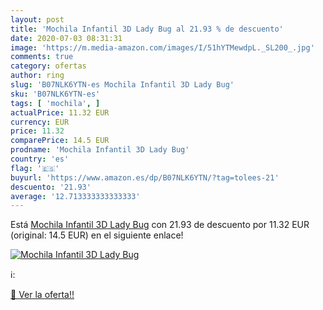 ```yaml
---
layout: post
title: 'Mochila Infantil 3D Lady Bug al 21.93 % de descuento'
date: 2020-07-03 08:31:31
image: 'https://m.media-amazon.com/images/I/51hYTMewdpL._SL200_.jpg'
comments: true
category: ofertas
author: ring
slug: 'B07NLK6YTN-es Mochila Infantil 3D Lady Bug'
sku: 'B07NLK6YTN-es'
tags: [ 'mochila', ]
actualPrice: 11.32 EUR
currency: EUR
price: 11.32
comparePrice: 14.5 EUR
prodname: 'Mochila Infantil 3D Lady Bug'
country: 'es'
flag: '🇪🇸'
buyurl: 'https://www.amazon.es/dp/B07NLK6YTN/?tag=tolees-21'
descuento: '21.93'
average: '12.713333333333333'
---
```


Está [Mochila Infantil 3D Lady Bug](https://www.amazon.es/dp/B07NLK6YTN/?tag=tolees-21) con 21.93 de descuento por 11.32 EUR (original: 14.5 EUR) en el siguiente enlace!

[![Mochila Infantil 3D Lady Bug](https://m.media-amazon.com/images/I/51hYTMewdpL._SL200_.jpg)](https://www.amazon.es/dp/B07NLK6YTN/?tag=tolees-21)

ℹ️:


[🛒 Ver la oferta!!](https://www.amazon.es/dp/B07NLK6YTN/?tag=tolees-21)
